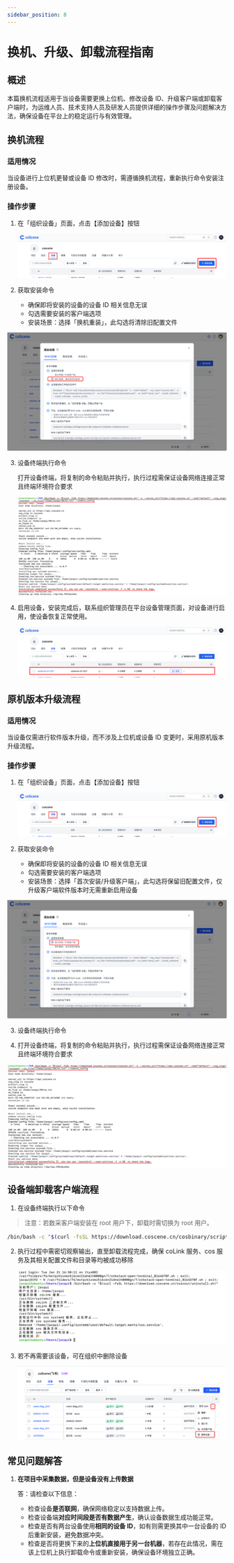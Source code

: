 ```yaml
---
sidebar_position: 8
---
```


# 换机、升级、卸载流程指南

## 概述

本篇换机流程适用于当设备需要更换上位机、修改设备 ID、升级客户端或卸载客户端时，为运维人员、技术支持人员及研发人员提供详细的操作步骤及问题解决方法，确保设备在平台上的稳定运行与有效管理。

## 换机流程

### 适用情况

当设备进行上位机更替或设备 ID 修改时，需遵循换机流程，重新执行命令安装注册设备。

### 操作步骤

1. 在「组织设备」页面，点击【添加设备】按钮

   ![添加设备入口](./img/4-3-add-device-button.png)

2. 获取安装命令

   - 确保即将安装的设备的设备 ID 相关信息无误
   - 勾选需要安装的客户端选项
   - 安装场景：选择「换机重装」，此勾选将清除旧配置文件

  ![勾选初始化](./img/4-3-add-device-initialize-true.png)

3. 设备终端执行命令

   打开设备终端，将复制的命令粘贴并执行，执行过程需保证设备网络连接正常且终端环境符合要求

   ![执行安装命令](./img/4-3-install-successfully.png)

4. 启用设备，安装完成后，联系组织管理员在平台设备管理页面，对设备进行启用，使设备恢复正常使用。

   ![启用设备](./img/4-3-access-device.png)

## 原机版本升级流程

### 适用情况

当设备仅需进行软件版本升级，而不涉及上位机或设备 ID 变更时，采用原机版本升级流程。

### 操作步骤

1. 在「组织设备」页面，点击【添加设备】按钮

   ![添加设备入口](./img/4-3-add-device-button.png)

2. 获取安装命令

   - 确保即将安装的设备的设备 ID 相关信息无误
   - 勾选需要安装的客户端选项
   - 安装场景：选择「首次安装/升级客户端」，此勾选将保留旧配置文件，仅升级客户端软件版本时无需重新启用设备

![取消初始化](./img/4-3-add-device-initialize-false.png)

3. 设备终端执行命令

4. 打开设备终端，将复制的命令粘贴并执行，执行过程需保证设备网络连接正常且终端环境符合要求

![执行安装命令](./img/4-3-install-successfully.png)

## 设备端卸载客户端流程

1. 在设备终端执行以下命令

> 注意：若数采客户端安装在 root 用户下，卸载时需切换为 root 用户。

   ```bash
   /bin/bash -c "$(curl -fsSL https://download.coscene.cn/cosbinary/script/latest/uninstall.sh)"
   ```

2. 执行过程中需密切观察输出，直至卸载流程完成，确保 coLink 服务、cos 服务及其相关配置文件和目录等均被成功移除

   ![卸载客户端](./img/4-3-unload-1.png)

3. 若不再需要该设备，可在组织中删除设备

   ![删除设备](./img/4-3-device-delete.png)

## 常见问题解答

1. **在项目中采集数据，但是设备没有上传数据**

   答：请检查以下信息：

   - 检查设备**是否联网**，确保网络稳定以支持数据上传。
   - 检查设备端**对应时间段是否有数据产生**，确认设备数据生成功能正常。
   - 检查是否有两台设备使用**相同的设备 ID**，如有则需更换其中一台设备的 ID 后重新安装，避免数据冲突。
   - 检查是否将更换下来的**上位机直接用于另一台机器**，若存在此情况，需在该上位机上执行卸载命令或重新安装，确保设备环境独立正确。
